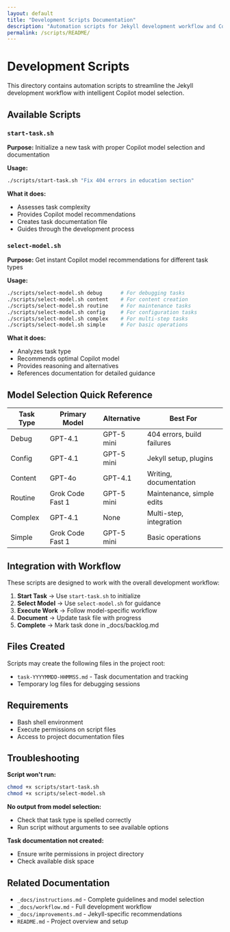 ```yaml
---
layout: default
title: "Development Scripts Documentation"
description: "Automation scripts for Jekyll development workflow and Copilot model selection"
permalink: /scripts/README/
---
```


# Development Scripts

This directory contains automation scripts to streamline the Jekyll development workflow with intelligent Copilot model selection.

## Available Scripts

### `start-task.sh`
**Purpose:** Initialize a new task with proper Copilot model selection and documentation

**Usage:**
```bash
./scripts/start-task.sh "Fix 404 errors in education section"
```

**What it does:**
- Assesses task complexity
- Provides Copilot model recommendations
- Creates task documentation file
- Guides through the development process

### `select-model.sh`
**Purpose:** Get instant Copilot model recommendations for different task types

**Usage:**
```bash
./scripts/select-model.sh debug      # For debugging tasks
./scripts/select-model.sh content    # For content creation
./scripts/select-model.sh routine    # For maintenance tasks
./scripts/select-model.sh config     # For configuration tasks
./scripts/select-model.sh complex    # For multi-step tasks
./scripts/select-model.sh simple     # For basic operations
```

**What it does:**
- Analyzes task type
- Recommends optimal Copilot model
- Provides reasoning and alternatives
- References documentation for detailed guidance

## Model Selection Quick Reference

| Task Type | Primary Model | Alternative | Best For |
|-----------|----------------|-------------|----------|
| Debug | GPT-4.1 | GPT-5 mini | 404 errors, build failures |
| Config | GPT-4.1 | GPT-5 mini | Jekyll setup, plugins |
| Content | GPT-4o | GPT-4.1 | Writing, documentation |
| Routine | Grok Code Fast 1 | GPT-5 mini | Maintenance, simple edits |
| Complex | GPT-4.1 | None | Multi-step, integration |
| Simple | Grok Code Fast 1 | GPT-5 mini | Basic operations |

## Integration with Workflow

These scripts are designed to work with the overall development workflow:

1. **Start Task** → Use `start-task.sh` to initialize
2. **Select Model** → Use `select-model.sh` for guidance
3. **Execute Work** → Follow model-specific workflow
4. **Document** → Update task file with progress
5. **Complete** → Mark task done in _docs/backlog.md

## Files Created

Scripts may create the following files in the project root:
- `task-YYYYMMDD-HHMMSS.md` - Task documentation and tracking
- Temporary log files for debugging sessions

## Requirements

- Bash shell environment
- Execute permissions on script files
- Access to project documentation files

## Troubleshooting

**Script won't run:**
```bash
chmod +x scripts/start-task.sh
chmod +x scripts/select-model.sh
```

**No output from model selection:**
- Check that task type is spelled correctly
- Run script without arguments to see available options

**Task documentation not created:**
- Ensure write permissions in project directory
- Check available disk space

## Related Documentation

- `_docs/instructions.md` - Complete guidelines and model selection
- `_docs/workflow.md` - Full development workflow
- `_docs/improvements.md` - Jekyll-specific recommendations
- `README.md` - Project overview and setup
